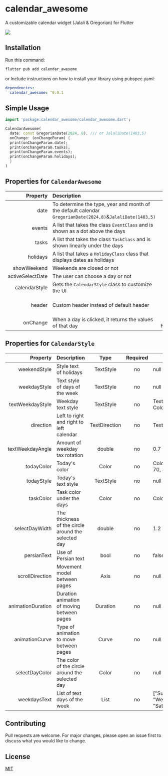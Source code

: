 # calendar_awesome

A customizable calendar widget (Jalali & Gregorian) for Flutter



![](https://github.com/mahdi-sharifii/calendar_awesome/example/screenshots/screenshots2.gif)



## Installation

Run this command:

```bash
flutter pub add calendar_awesome
```

or
Include instructions on how to install your library using pubspec.yaml:

```yaml
dependencies:
  calendar_awesome: ^0.0.1
```

## Simple Usage

```dart
import 'package:calendar_awesome/calendar_awesome.dart';

CalendarAwesome(
  date: const GregorianDate(2024, 8), /// or JalaliDate(1403,5) 
  onChange: (onChangeParam) {
  print(onChangeParam.date);
  print(onChangeParam.tasks);
  print(onChangeParam.events);
  print(onChangeParam.holidays);
  }
)

```

## Properties for `CalendarAwesome`

|         Property | Description                                                                                                |                  Type                  | Required | Default value   |
|-----------------:|:-----------------------------------------------------------------------------------------------------------|:--------------------------------------:|:--------:|-----------------|
|             date | To determine the type, year and month of the default calendar `GregorianDate(2024,8)`&`JalaliDate(1403,5)` |               CustomDate               |   YES    |                 |
|           events | A list that takes the class `EventClass` and is shown as a dot above the days                              |            List<EventClass>            |    no    | []              |
|            tasks | A list that takes the class `TaskClass` and is shown linearly under the days                               |            List<TaskClass>             |    no    | []              |
|         holidays | A list that takes a `HolidayClass` class that displays dates as holidays                                   |           List<HolidayClass>           |    no    | []              |
|      showWeekend | Weekends are closed or not                                                                                 |                  bool                  |    no    | true            |
| activeSelectDate | The user can choose a day or not                                                                           |                  bool                  |    no    | true            |
|    calendarStyle | Gets the `CalendarStyle` class to customize the UI                                                         |             CalendarStyle              |    no    | CalendarStyle() |
|           header | Custom header instead of default header                                                                    | Widget Function(PageController, Month) |    no    | null            |
|         onChange | When a day is clicked, it returns the values of that day                                                   |      void Function(OnChangeParam)      |   YES    |                 |

## Properties for `CalendarStyle`

|          Property | Description                                         |     Type      | Required | Default value                                      |
|------------------:|:----------------------------------------------------|:-------------:|:--------:|----------------------------------------------------|
|      weekendStyle | Style text of holidays                              |   TextStyle   |    no    | null                                               |
|      weekdayStyle | Text style of days of the week                      |   TextStyle   |    no    | null                                               |
|  textWeekdayStyle | Weekday text style                                  |   TextStyle   |    no    | TextStyle(color: Colors.black)                     |
|         direction | Left to right and right to left calendar            | TextDirection |    no    | TextDirection.ltr                                  |
|  textWeekdayAngle | Amount of weekday tax rotation                      |    double     |    no    | 0.7                                                |
|        todayColor | Today's color                                       |     Color     |    no    | Color.fromARGB(255, 70, 39, 156),                  |
|        todayStyle | Today's text style                                  |   TextStyle   |    no    | null                                               |
|         taskColor | Task color under the days                           |     Color     |    no    | Colors.greenAccent                                 |
|    selectDayWidth | The thickness of the circle around the selected day |    double     |    no    | 1.2                                                |
|       persianText | Use of Persian text                                 |     bool      |    no    | false                                              |
|   scrollDirection | Movement model between pages                        |     Axis      |    no    | null                                               |
| animationDuration | Duration animation of moving between pages          |   Duration    |    no    | null                                               |
|    animationCurve | Type of animation to move between pages             |     Curve     |    no    | null                                               |
|    selectDayColor | The color of the circle around the selected day     |     Color     |    no    | null                                               |
|      weekdaysText | List of text days of the week                       | List<String>  |    no    | ["Sun", "Mon", "Tue", "Wed", "Thur", "Fri", "Sat"] |

## Contributing

Pull requests are welcome. For major changes, please open an issue first
to discuss what you would like to change.

## License

[MIT](https://choosealicense.com/licenses/mit/)